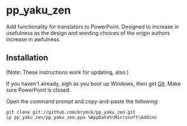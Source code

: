 pp\_yaku\_zen
=============

Add functionality for translators to PowerPoint. Designed to increase in
usefulness as the design and wording choices of the origin authors increase in
awfulness.

Installation 
------------

(Note: These instructions work for updating, also.)

If you haven't already, sigh as you boot up Windows, then get
[Git](http://help.github.com/win-set-up-git/). Make sure PowerPoint is closed.

Open the command prompt and copy-and-paste the following:

    git clone git://github.com/brymck/pp_yaku_zen.git
    cp pp_yaku_zen/pp_yaku_zen.ppa %AppData%\Microsoft\Addins
